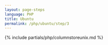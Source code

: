 ```yaml
---
layout: page-steps
language: PHP
title: Ubuntu
permalink: /php/ubuntu/step/3
---
```

{% include partials/php/columnstoreunix.md %}

